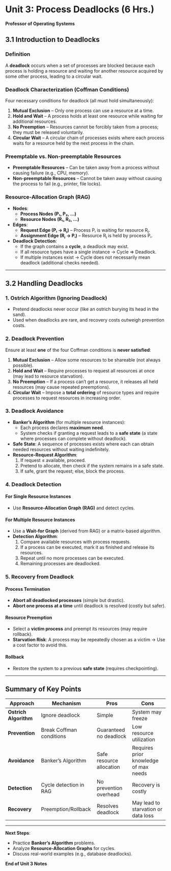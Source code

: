 # **Unit 3: Process Deadlocks (6 Hrs.)**  
**Professor of Operating Systems**  

## **3.1 Introduction to Deadlocks**  
### **Definition**  
A **deadlock** occurs when a set of processes are blocked because each process is holding a resource and waiting for another resource acquired by some other process, leading to a circular wait.  

### **Deadlock Characterization (Coffman Conditions)**  
Four necessary conditions for deadlock (all must hold simultaneously):  
1. **Mutual Exclusion** – Only one process can use a resource at a time.  
2. **Hold and Wait** – A process holds at least one resource while waiting for additional resources.  
3. **No Preemption** – Resources cannot be forcibly taken from a process; they must be released voluntarily.  
4. **Circular Wait** – A circular chain of processes exists where each process waits for a resource held by the next process in the chain.  

### **Preemptable vs. Non-preemptable Resources**  
- **Preemptable Resources** – Can be taken away from a process without causing failure (e.g., CPU, memory).  
- **Non-preemptable Resources** – Cannot be taken away without causing the process to fail (e.g., printer, file locks).  

### **Resource-Allocation Graph (RAG)**  
- **Nodes**:  
  - **Process Nodes (P₁, P₂, ...)**  
  - **Resource Nodes (R₁, R₂, ...)**  
- **Edges**:  
  - **Request Edge (Pᵢ → Rⱼ)** – Process Pᵢ is waiting for resource Rⱼ.  
  - **Assignment Edge (Rⱼ → Pᵢ)** – Resource Rⱼ is held by process Pᵢ.  
- **Deadlock Detection**:  
  - If the graph contains a **cycle**, a deadlock may exist.  
  - If all resource types have a single instance → Cycle ⇒ Deadlock.  
  - If multiple instances exist → Cycle does not necessarily mean deadlock (additional checks needed).  

---  

## **3.2 Handling Deadlocks**  
### **1. Ostrich Algorithm (Ignoring Deadlock)**  
- Pretend deadlocks never occur (like an ostrich burying its head in the sand).  
- Used when deadlocks are rare, and recovery costs outweigh prevention costs.  

### **2. Deadlock Prevention**  
Ensure at least **one** of the four Coffman conditions is **never satisfied**:  
1. **Mutual Exclusion** – Allow some resources to be shareable (not always possible).  
2. **Hold and Wait** – Require processes to request all resources at once (may lead to resource starvation).  
3. **No Preemption** – If a process can’t get a resource, it releases all held resources (may cause repeated preemptions).  
4. **Circular Wait** – Impose a **total ordering** of resource types and require processes to request resources in increasing order.  

### **3. Deadlock Avoidance**  
- **Banker’s Algorithm** (for multiple resource instances):  
  - Each process declares **maximum need**.  
  - System checks if granting a request leads to a **safe state** (a state where processes can complete without deadlock).  
- **Safe State**: A sequence of processes exists where each can obtain needed resources without waiting indefinitely.  
- **Resource-Request Algorithm**:  
  1. If request ≤ available, proceed.  
  2. Pretend to allocate, then check if the system remains in a safe state.  
  3. If safe, grant the request; else, block the process.  

### **4. Deadlock Detection**  
#### **For Single Resource Instances**  
- Use **Resource-Allocation Graph (RAG)** and detect cycles.  
#### **For Multiple Resource Instances**  
- Use a **Wait-for Graph** (derived from RAG) or a matrix-based algorithm.  
- **Detection Algorithm**:  
  1. Compare available resources with process requests.  
  2. If a process can be executed, mark it as finished and release its resources.  
  3. Repeat until no more processes can be executed.  
  4. Remaining processes are deadlocked.  

### **5. Recovery from Deadlock**  
#### **Process Termination**  
- **Abort all deadlocked processes** (simple but drastic).  
- **Abort one process at a time** until deadlock is resolved (costly but safer).  
#### **Resource Preemption**  
- Select a **victim process** and preempt its resources (may require rollback).  
- **Starvation Risk**: A process may be repeatedly chosen as a victim → Use a cost factor to avoid this.  
#### **Rollback**  
- Restore the system to a previous **safe state** (requires checkpointing).  

---  

## **Summary of Key Points**  
| **Approach**          | **Mechanism** | **Pros** | **Cons** |  
|----------------------|--------------|---------|---------|  
| **Ostrich Algorithm** | Ignore deadlock | Simple | System may freeze |  
| **Prevention**       | Break Coffman conditions | Guaranteed no deadlock | Low resource utilization |  
| **Avoidance**        | Banker’s Algorithm | Safe resource allocation | Requires prior knowledge of max needs |  
| **Detection**        | Cycle detection in RAG | No prevention overhead | Recovery is costly |  
| **Recovery**         | Preemption/Rollback | Resolves deadlock | May lead to starvation or data loss |  

---  
**Next Steps**:  
- Practice **Banker’s Algorithm** problems.  
- Analyze **Resource-Allocation Graphs** for cycles.  
- Discuss real-world examples (e.g., database deadlocks).  

**End of Unit 3 Notes**
